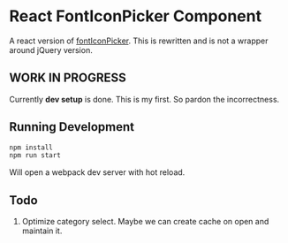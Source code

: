 <!---
 Copyright (c) 2018 Swashata Ghosh <swashata@wpquark.com>

 This software is released under the MIT License.
 https://opensource.org/licenses/MIT
-->

# React FontIconPicker Component

A react version of [fontIconPicker](https://fonticonpicker.github.io). This is
rewritten and is not a wrapper around jQuery version.

## WORK IN PROGRESS

Currently **dev setup** is done. This is my first. So pardon the incorrectness.

## Running Development

```bash
npm install
npm run start
```

Will open a webpack dev server with hot reload.

## Todo

1. Optimize category select. Maybe we can create cache on open and maintain it.
